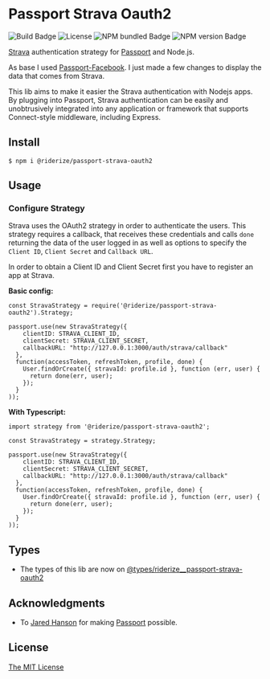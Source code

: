 # Passport Strava Oauth2

![Build Badge](https://img.shields.io/circleci/build/github/Riderize/passport-strava-oauth2/master)
![License](https://img.shields.io/npm/l/@riderize/passport-strava-oauth2)
![NPM bundled Badge](https://img.shields.io/bundlephobia/min/@riderize/passport-strava-oauth2/1.0.10)
![NPM version Badge](https://img.shields.io/npm/v/@riderize/passport-strava-oauth2)

[Strava](https://www.strava.com/) authentication strategy for [Passport](http://www.passportjs.org/) and Node.js.

As base I used [Passport-Facebook](https://github.com/jaredhanson/passport-facebook). I just made a few changes to display the data that comes from Strava.

This lib aims to make it easier the Strava authentication with Nodejs apps. By plugging into Passport, Strava authentication can be easily and unobtrusively integrated into any application or framework that supports Connect-style middleware, including Express.

## Install

```
$ npm i @riderize/passport-strava-oauth2
```

## Usage

### Configure Strategy

Strava uses the OAuth2 strategy in order to authenticate the users. This strategy requires a callback, that receives these credentials and calls `done` returning the data of the user logged in as well as options to specify the `Client ID`, `Client Secret` and `Callback URL`.

In order to obtain a Client ID and Client Secret first you have to register an app at Strava.

**Basic config:**

```
const StravaStrategy = require('@riderize/passport-strava-oauth2').Strategy;

passport.use(new StravaStrategy({
    clientID: STRAVA_CLIENT_ID,
    clientSecret: STRAVA_CLIENT_SECRET,
    callbackURL: "http://127.0.0.1:3000/auth/strava/callback"
  },
  function(accessToken, refreshToken, profile, done) {
    User.findOrCreate({ stravaId: profile.id }, function (err, user) {
      return done(err, user);
    });
  }
));
```

**With Typescript:**

```
import strategy from '@riderize/passport-strava-oauth2';

const StravaStrategy = strategy.Strategy;

passport.use(new StravaStrategy({
    clientID: STRAVA_CLIENT_ID,
    clientSecret: STRAVA_CLIENT_SECRET,
    callbackURL: "http://127.0.0.1:3000/auth/strava/callback"
  },
  function(accessToken, refreshToken, profile, done) {
    User.findOrCreate({ stravaId: profile.id }, function (err, user) {
      return done(err, user);
    });
  }
));
```

## Types

- The types of this lib are now on [@types/riderize\_\_passport-strava-oauth2](https://www.npmjs.com/package/@types/riderize__passport-strava-oauth2)

## Acknowledgments

- To [Jared Hanson](https://github.com/jaredhanson) for making [Passport](http://www.passportjs.org/) possible.

## License

[The MIT License](https://opensource.org/licenses/MIT)
